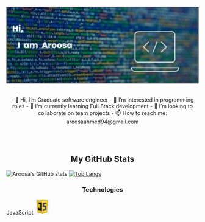 [![MasterHead](/image/banner.png)](https://github.com/Aroosa-A)
</br></br>
<p align="center">
- 👋 Hi, I’m Graduate software engineer - 👀 I’m interested in programming roles - 🌱 I’m currently learning Full Stack development - 💞️ I’m looking to collaborate on team projects - 📫 How to reach me: aroosaahmed94@gmail.com
</p>
<!---
Aroosa-A/Aroosa-A is a ✨ special ✨ repository because its `README.md` (this file) appears on your GitHub profile.
You can click the Preview link to take a look at your changes.
--->
</br></br>

<h2 align="center">My GitHub Stats</h2>

![Aroosa's GitHub stats](https://github-readme-stats.vercel.app/api?username=Aroosa-A&show_icons=true&theme=radical&hide=stars) 
[![Top Langs](https://github-readme-stats.vercel.app/api/top-langs/?username=Aroosa-A&layout=compact&theme=radical)](https://github.com/Aroosa-A/github-readme-stats)

<h3 align="center">Technologies</h3>
<p align="center" ><p>JavaScript <img src="/image/67-678384_transparent-javascript-icon-png-png-download.png" alt="JavaScript" width="40" height="40"/> </p>  </p>
